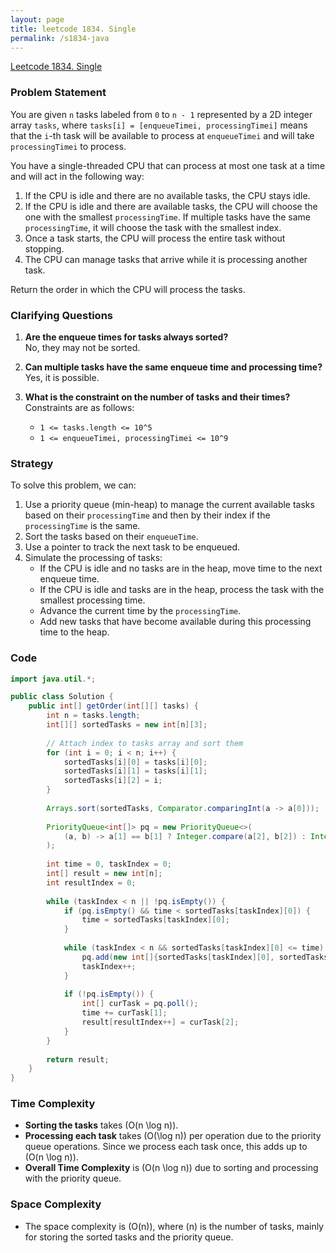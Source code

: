```yaml
---
layout: page
title: leetcode 1834. Single
permalink: /s1834-java
---
```

[Leetcode 1834. Single](https://algoadvance.github.io/algoadvance/l1834)
### Problem Statement

You are given `n` tasks labeled from `0` to `n - 1` represented by a 2D integer array `tasks`, where `tasks[i] = [enqueueTimei, processingTimei]` means that the `i`-th task will be available to process at `enqueueTimei` and will take `processingTimei` to process.

You have a single-threaded CPU that can process at most one task at a time and will act in the following way:
1. If the CPU is idle and there are no available tasks, the CPU stays idle.
2. If the CPU is idle and there are available tasks, the CPU will choose the one with the smallest `processingTime`. If multiple tasks have the same `processingTime`, it will choose the task with the smallest index.
3. Once a task starts, the CPU will process the entire task without stopping.
4. The CPU can manage tasks that arrive while it is processing another task.

Return the order in which the CPU will process the tasks.

### Clarifying Questions

1. **Are the enqueue times for tasks always sorted?**  
   No, they may not be sorted.
   
2. **Can multiple tasks have the same enqueue time and processing time?**  
   Yes, it is possible.
 
3. **What is the constraint on the number of tasks and their times?**  
   Constraints are as follows:
   - `1 <= tasks.length <= 10^5`
   - `1 <= enqueueTimei, processingTimei <= 10^9`

### Strategy

To solve this problem, we can:
1. Use a priority queue (min-heap) to manage the current available tasks based on their `processingTime` and then by their index if the `processingTime` is the same.
2. Sort the tasks based on their `enqueueTime`.
3. Use a pointer to track the next task to be enqueued.
4. Simulate the processing of tasks:
   - If the CPU is idle and no tasks are in the heap, move time to the next enqueue time.
   - If the CPU is idle and tasks are in the heap, process the task with the smallest processing time.
   - Advance the current time by the `processingTime`.
   - Add new tasks that have become available during this processing time to the heap.

### Code

```java
import java.util.*;

public class Solution {
    public int[] getOrder(int[][] tasks) {
        int n = tasks.length;
        int[][] sortedTasks = new int[n][3];
        
        // Attach index to tasks array and sort them
        for (int i = 0; i < n; i++) {
            sortedTasks[i][0] = tasks[i][0];
            sortedTasks[i][1] = tasks[i][1];
            sortedTasks[i][2] = i;
        }
        
        Arrays.sort(sortedTasks, Comparator.comparingInt(a -> a[0]));
        
        PriorityQueue<int[]> pq = new PriorityQueue<>(
            (a, b) -> a[1] == b[1] ? Integer.compare(a[2], b[2]) : Integer.compare(a[1], b[1])
        );
        
        int time = 0, taskIndex = 0;
        int[] result = new int[n];
        int resultIndex = 0;
        
        while (taskIndex < n || !pq.isEmpty()) {
            if (pq.isEmpty() && time < sortedTasks[taskIndex][0]) {
                time = sortedTasks[taskIndex][0];
            }
            
            while (taskIndex < n && sortedTasks[taskIndex][0] <= time) {
                pq.add(new int[]{sortedTasks[taskIndex][0], sortedTasks[taskIndex][1], sortedTasks[taskIndex][2]});
                taskIndex++;
            }
            
            if (!pq.isEmpty()) {
                int[] curTask = pq.poll();
                time += curTask[1];
                result[resultIndex++] = curTask[2];
            }
        }
        
        return result;
    }
}
```

### Time Complexity

- **Sorting the tasks** takes \(O(n \log n)\).
- **Processing each task** takes \(O(\log n)\) per operation due to the priority queue operations. Since we process each task once, this adds up to \(O(n \log n)\).
- **Overall Time Complexity** is \(O(n \log n)\) due to sorting and processing with the priority queue.

### Space Complexity

- The space complexity is \(O(n)\), where \(n\) is the number of tasks, mainly for storing the sorted tasks and the priority queue.